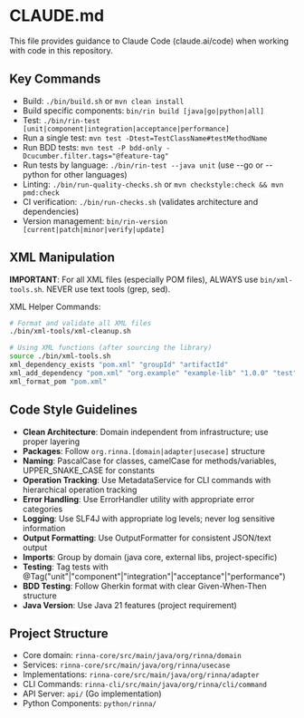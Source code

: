 # CLAUDE.md

This file provides guidance to Claude Code (claude.ai/code) when working with code in this repository.

## Key Commands
- Build: `./bin/build.sh` or `mvn clean install`
- Build specific components: `bin/rin build [java|go|python|all]`
- Test: `./bin/rin-test [unit|component|integration|acceptance|performance]`
- Run a single test: `mvn test -Dtest=TestClassName#testMethodName`
- Run BDD tests: `mvn test -P bdd-only -Dcucumber.filter.tags="@feature-tag"`
- Run tests by language: `./bin/rin-test --java unit` (use --go or --python for other languages)
- Linting: `./bin/run-quality-checks.sh` or `mvn checkstyle:check && mvn pmd:check`
- CI verification: `./bin/run-checks.sh` (validates architecture and dependencies)
- Version management: `bin/rin-version [current|patch|minor|verify|update]`

## XML Manipulation
**IMPORTANT**: For all XML files (especially POM files), ALWAYS use `bin/xml-tools.sh`. NEVER use text tools (grep, sed).

XML Helper Commands:
```bash
# Format and validate all XML files
./bin/xml-tools/xml-cleanup.sh

# Using XML functions (after sourcing the library)
source ./bin/xml-tools.sh
xml_dependency_exists "pom.xml" "groupId" "artifactId"
xml_add_dependency "pom.xml" "org.example" "example-lib" "1.0.0" "test"
xml_format_pom "pom.xml"
```

## Code Style Guidelines
- **Clean Architecture**: Domain independent from infrastructure; use proper layering
- **Packages**: Follow `org.rinna.[domain|adapter|usecase]` structure
- **Naming**: PascalCase for classes, camelCase for methods/variables, UPPER_SNAKE_CASE for constants
- **Operation Tracking**: Use MetadataService for CLI commands with hierarchical operation tracking
- **Error Handling**: Use ErrorHandler utility with appropriate error categories
- **Logging**: Use SLF4J with appropriate log levels; never log sensitive information
- **Output Formatting**: Use OutputFormatter for consistent JSON/text output
- **Imports**: Group by domain (java core, external libs, project-specific)
- **Testing**: Tag tests with @Tag("unit"|"component"|"integration"|"acceptance"|"performance")
- **BDD Testing**: Follow Gherkin format with clear Given-When-Then structure
- **Java Version**: Use Java 21 features (project requirement)

## Project Structure
- Core domain: `rinna-core/src/main/java/org/rinna/domain`
- Services: `rinna-core/src/main/java/org/rinna/usecase`
- Implementations: `rinna-core/src/main/java/org/rinna/adapter`
- CLI Commands: `rinna-cli/src/main/java/org/rinna/cli/command`
- API Server: `api/` (Go implementation)
- Python Components: `python/rinna/`